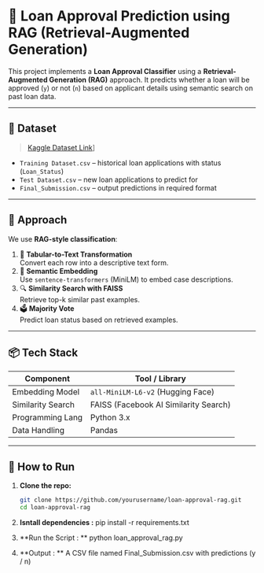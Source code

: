 # 🏦 Loan Approval Prediction using RAG (Retrieval-Augmented Generation)

This project implements a **Loan Approval Classifier** using a **Retrieval-Augmented Generation (RAG)** approach. It predicts whether a loan will be approved (`y`) or not (`n`) based on applicant details using semantic search on past loan data.

---

## 📂 Dataset

> [Kaggle Dataset Link](https://www.kaggle.com/datasets/sonalisingh1411/loan-approval-prediction?select=Training+Dataset.csv)]

- `Training Dataset.csv` – historical loan applications with status (`Loan_Status`)
- `Test Dataset.csv` – new loan applications to predict for
- `Final_Submission.csv` – output predictions in required format

---

## 🧠 Approach

We use **RAG-style classification**:

1. 🔄 **Tabular-to-Text Transformation**  
   Convert each row into a descriptive text form.
2. 🧠 **Semantic Embedding**  
   Use `sentence-transformers` (MiniLM) to embed case descriptions.
3. 🔍 **Similarity Search with FAISS**  
   Retrieve top-k similar past examples.
4. 🗳️ **Majority Vote**  
   Predict loan status based on retrieved examples.

---

## 📦 Tech Stack

| Component        | Tool / Library                        |
|------------------|----------------------------------------|
| Embedding Model  | `all-MiniLM-L6-v2` (Hugging Face)     |
| Similarity Search| FAISS (Facebook AI Similarity Search) |
| Programming Lang | Python 3.x                            |
| Data Handling    | Pandas                                |

---

## 🚀 How to Run

1. **Clone the repo:**
   ```bash
   git clone https://github.com/yourusername/loan-approval-rag.git
   cd loan-approval-rag

2. **Isntall dependencies :**
   pip install -r requirements.txt

3. **Run the Script : **
   python loan_approval_rag.py

4. **Output : **
   A CSV file named Final_Submission.csv with predictions (y / n)

